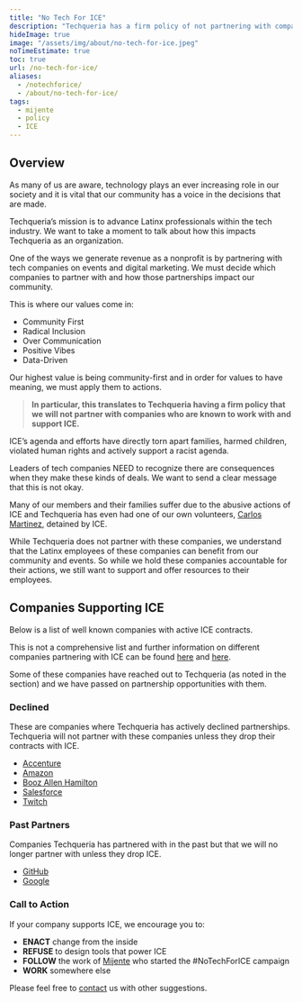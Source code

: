 ```yaml
---
title: "No Tech For ICE"
description: "Techqueria has a firm policy of not partnering with companies that have active contracts with ICE."
hideImage: true
image: "/assets/img/about/no-tech-for-ice.jpeg"
noTimeEstimate: true
toc: true
url: /no-tech-for-ice/
aliases:
  - /notechforice/
  - /about/no-tech-for-ice/
tags:
  - mijente
  - policy
  - ICE
---
```


## Overview

As many of us are aware, technology plays an ever increasing role in our society and it is vital that our community has a voice in the decisions that are made.

Techqueria’s mission is to advance Latinx professionals within the tech industry. We want to take a moment to talk about how this impacts Techqueria as an organization.

One of the ways we generate revenue as a nonprofit is by partnering with tech companies on events and digital marketing. We must decide which companies to partner with and how those partnerships impact our community.

This is where our values come in:

* Community First
* Radical Inclusion
* Over Communication
* Positive Vibes
* Data-Driven

Our highest value is being community-first and in order for values to have meaning, we must apply them to actions.

> **In particular, this translates to Techqueria having a firm policy that we will not partner with companies who are known to work with and support ICE.**

ICE’s agenda and efforts have directly torn apart families, harmed children, violated human rights and actively support a racist agenda.

Leaders of tech companies NEED to recognize there are consequences when they make these kinds of deals. We want to send a clear message that this is not okay.

Many of our members and their families suffer due to the abusive actions of ICE and Techqueria has even had one of our own volunteers, [Carlos Martinez](https://tucson.com/news/local/tucsonan-among-first-to-receive-daca-protection-now-detained-after/article_a02ac0a4-5f4e-55aa-b097-be94921784bb.html), detained by ICE.

While Techqueria does not partner with these companies, we understand that the Latinx employees of these companies can benefit from our community and events. So while we hold these companies accountable for their actions, we still want to support and offer resources to their employees.

## Companies Supporting ICE

Below is a list of well known companies with active ICE contracts.

This is not a comprehensive list and further information on different companies partnering with ICE can be found [here](https://companies-that-work-with-ice.com/) and [here](https://www.vox.com/recode/2019/7/30/20728147/tech-company-ice-contracts-foia-microsoft-palantir-concur-dell).

Some of these companies have reached out to Techqueria (as noted in the section) and we have passed on partnership opportunities with them.

### Declined

These are companies where Techqueria has actively declined partnerships. Techqueria will not partner with these companies unless they drop their contracts with ICE.

- [Accenture](https://gizmodo.com/accenture-employees-demand-their-company-break-ties-wit-1830474961)
- [Amazon](https://www.technologyreview.com/s/612335/amazon-is-the-invisible-backbone-behind-ices-immigration-crackdown/)
- [Booz Allen Hamilton](https://www.vice.com/en_us/article/a358x4/booz-allen-hamilton-is-making-millions-working-with-ice)
- [Salesforce](https://eastbaymajority.com/marc-benioff-salesforce-ice-homeland-security/)
- [Twitch](https://en.wikipedia.org/wiki/Twitch_(service)#Amazon_subsidiary_(2014%E2%80%93present))

### Past Partners

Companies Techqueria has partnered with in the past but that we will no longer partner with unless they drop ICE.

- [GitHub](https://techcrunch.com/2019/11/13/github-faces-more-resignations-in-light-of-ice-contract/)
- [Google](https://www.usatoday.com/story/tech/2019/08/15/google-ice-protest-employees-push-avoid-work-border-groups/2026760001/)


### Call to Action

If your company supports ICE, we encourage you to:

- **ENACT** change from the inside
- **REFUSE** to design tools that power ICE
- **FOLLOW** the work of [Mijente](https://mijente.net/) who started the #NoTechForICE campaign
- **WORK** somewhere else

Please feel free to [contact](/contact/) us with other suggestions.
